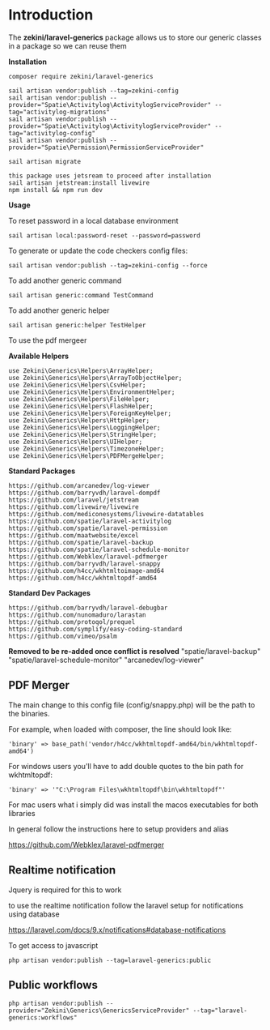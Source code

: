 
# Introduction

  

The **zekini/laravel-generics** package allows us to store our generic classes in a package so we can reuse them

  

**Installation**

    composer require zekini/laravel-generics

    sail artisan vendor:publish --tag=zekini-config
    sail artisan vendor:publish --provider="Spatie\Activitylog\ActivitylogServiceProvider" --tag="activitylog-migrations"
    sail artisan vendor:publish --provider="Spatie\Activitylog\ActivitylogServiceProvider" --tag="activitylog-config"
    sail artisan vendor:publish --provider="Spatie\Permission\PermissionServiceProvider"

    sail artisan migrate

    this package uses jetsream to proceed after installation 
    sail artisan jetstream:install livewire
    npm install && npm run dev

**Usage**

To reset password in a local database environment

    sail artisan local:password-reset --password=password

To generate or update the code checkers config files:

    sail artisan vendor:publish --tag=zekini-config --force

To add another generic command

    sail artisan generic:command TestCommand

To add another generic helper

    sail artisan generic:helper TestHelper

To use the pdf mergeer


**Available Helpers**

    use Zekini\Generics\Helpers\ArrayHelper;
    use Zekini\Generics\Helpers\ArrayToObjectHelper;
    use Zekini\Generics\Helpers\CsvHelper;
    use Zekini\Generics\Helpers\EnvironmentHelper;
    use Zekini\Generics\Helpers\FileHelper;
    use Zekini\Generics\Helpers\FlashHelper;
    use Zekini\Generics\Helpers\ForeignKeyHelper;
    use Zekini\Generics\Helpers\HttpHelper;
    use Zekini\Generics\Helpers\LoggingHelper;
    use Zekini\Generics\Helpers\StringHelper;
    use Zekini\Generics\Helpers\UIHelper;
    use Zekini\Generics\Helpers\TimezoneHelper;
    use Zekini\Generics\Helpers\PDFMergeHelper;

**Standard Packages**

    https://github.com/arcanedev/log-viewer
    https://github.com/barryvdh/laravel-dompdf
    https://github.com/laravel/jetstream
    https://github.com/livewire/livewire
    https://github.com/mediconesystems/livewire-datatables
    https://github.com/spatie/laravel-activitylog
    https://github.com/spatie/laravel-permission
    https://github.com/maatwebsite/excel
    https://github.com/spatie/laravel-backup
    https://github.com/spatie/laravel-schedule-monitor
    https://github.com/Webklex/laravel-pdfmerger
    https://github.com/barryvdh/laravel-snappy
    https://github.com/h4cc/wkhtmltoimage-amd64
    https://github.com/h4cc/wkhtmltopdf-amd64

**Standard Dev Packages**

    https://github.com/barryvdh/laravel-debugbar
    https://github.com/nunomaduro/larastan
    https://github.com/protoqol/prequel
    https://github.com/symplify/easy-coding-standard
    https://github.com/vimeo/psalm

**Removed to be re-added once conflict is resolved**
        "spatie/laravel-backup"
        "spatie/laravel-schedule-monitor"
        "arcanedev/log-viewer"

## PDF Merger
The main change to this config file (config/snappy.php) will be the path to the binaries.

For example, when loaded with composer, the line should look like:

`'binary' => base_path('vendor/h4cc/wkhtmltopdf-amd64/bin/wkhtmltopdf-amd64')`

For windows users you'll have to add double quotes to the bin path for wkhtmltopdf:

`'binary' => '"C:\Program Files\wkhtmltopdf\bin\wkhtmltopdf"'`

For mac users what i simply did was install the macos executables for both libraries

In general follow the instructions here to setup providers and alias

https://github.com/Webklex/laravel-pdfmerger


## Realtime notification
Jquery is required for this to work

to use the realtime notification follow the laravel setup for notifications using database

https://laravel.com/docs/9.x/notifications#database-notifications

To get access to javascript 

`php artisan vendor:publish --tag=laravel-generics:public`

## Public workflows
`php artisan vendor:publish --provider="Zekini\Generics\GenericsServiceProvider" --tag="laravel-generics:workflows"`

